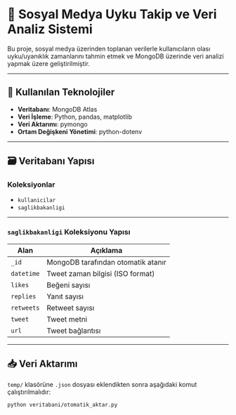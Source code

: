 # 🧠 Sosyal Medya Uyku Takip ve Veri Analiz Sistemi

Bu proje, sosyal medya üzerinden toplanan verilerle kullanıcıların olası uyku/uyanıklık zamanlarını tahmin etmek ve MongoDB üzerinde veri analizi yapmak üzere geliştirilmiştir.

---

## 🔧 Kullanılan Teknolojiler

- **Veritabanı**: MongoDB Atlas
- **Veri İşleme**: Python, pandas, matplotlib
- **Veri Aktarımı**: pymongo
- **Ortam Değişkeni Yönetimi**: python-dotenv

---

## 🗃️ Veritabanı Yapısı

### Koleksiyonlar

- `kullanicilar`  
- `saglikbakanligi`  


---

### `saglikbakanligi` Koleksiyonu Yapısı

| Alan        | Açıklama                           |
|-------------|------------------------------------|
| `_id`       | MongoDB tarafından otomatik atanır |
| `datetime`  | Tweet zaman bilgisi (ISO format)   |
| `likes`     | Beğeni sayısı                      |
| `replies`   | Yanıt sayısı                       |
| `retweets`  | Retweet sayısı                     |
| `tweet`     | Tweet metni                        |
| `url`       | Tweet bağlantısı                   |

---

## 📥 Veri Aktarımı 

 `temp/` klasörüne `.json` dosyası eklendikten sonra aşağıdaki komut  çalıştırılmalıdır:

```bash
python veritabani/otomatik_aktar.py
